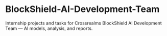 # BlockShield-AI-Development-Team
Internship projects and tasks for Crossrealms BlockShield AI Development Team — AI models, analysis, and reports.
